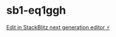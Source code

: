 # sb1-eq1ggh

[Edit in StackBlitz next generation editor ⚡️](https://stackblitz.com/~/github.com/ALISOULEMOUANWIYA/sb1-eq1ggh)